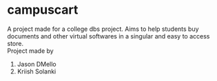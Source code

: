 # campuscart
A project made for a college dbs project. Aims to help students buy documents and other virtual softwares in a singular and easy to access store.\
Project made by
1. Jason DMello 
2. Kriish Solanki
